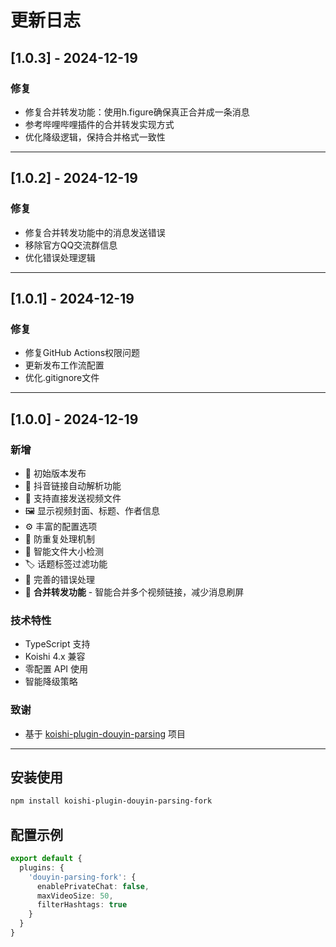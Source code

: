 # 更新日志

## [1.0.3] - 2024-12-19

### 修复
- 修复合并转发功能：使用h.figure确保真正合并成一条消息
- 参考哔哩哔哩插件的合并转发实现方式
- 优化降级逻辑，保持合并格式一致性

---

## [1.0.2] - 2024-12-19

### 修复
- 修复合并转发功能中的消息发送错误
- 移除官方QQ交流群信息
- 优化错误处理逻辑

---

## [1.0.1] - 2024-12-19

### 修复
- 修复GitHub Actions权限问题
- 更新发布工作流配置
- 优化.gitignore文件

---

## [1.0.0] - 2024-12-19

### 新增
- 🎉 初始版本发布
- 🔗 抖音链接自动解析功能
- 🎥 支持直接发送视频文件
- 🖼️ 显示视频封面、标题、作者信息
- ⚙️ 丰富的配置选项
- 🚫 防重复处理机制
- 📏 智能文件大小检测
- 🏷️ 话题标签过滤功能
- 🐛 完善的错误处理
- 📱 **合并转发功能** - 智能合并多个视频链接，减少消息刷屏

### 技术特性
- TypeScript 支持
- Koishi 4.x 兼容
- 零配置 API 使用
- 智能降级策略

### 致谢
- 基于 [koishi-plugin-douyin-parsing](https://www.npmjs.com/package/koishi-plugin-douyin-parsing) 项目

---

## 安装使用

```bash
npm install koishi-plugin-douyin-parsing-fork
```

## 配置示例

```typescript
export default {
  plugins: {
    'douyin-parsing-fork': {
      enablePrivateChat: false,
      maxVideoSize: 50,
      filterHashtags: true
    }
  }
}
```
